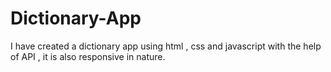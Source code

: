 # Dictionary-App
I have created  a dictionary app  using html , css and javascript with the help of API , it is also responsive in nature.
